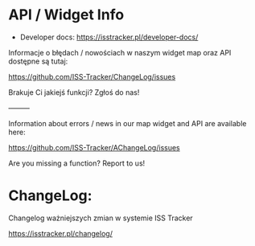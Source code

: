 
# API / Widget Info

* Developer docs: https://isstracker.pl/developer-docs/

Informacje o błędach / nowościach w naszym widget map oraz API dostępne są tutaj:

https://github.com/ISS-Tracker/ChangeLog/issues

Brakuje Ci jakiejś funkcji? Zgłoś do nas!

———

Information about errors / news in our map widget and API are available here:

https://github.com/ISS-Tracker/AChangeLog/issues

Are you missing a function? Report to us!


# ChangeLog:
Changelog ważniejszych zmian w systemie ISS Tracker

https://isstracker.pl/changelog/
